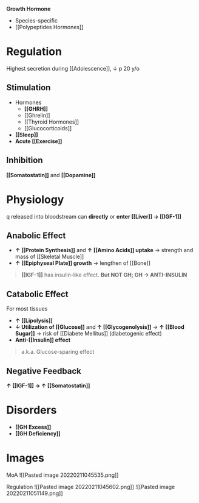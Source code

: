 **Growth Hormone**
- Species-specific
- [[Polypeptides Hormones]]

# Regulation
Highest secretion during [[Adolescence]], ↓ p 20 y/o

## Stimulation
- Hormones
	- **[[GHRH]]**
	- [[Ghrelin]]
	- [[Thyroid Hormones]]
	- [[Glucocorticoids]]
- **[[Sleep]]**
- **Acute [[Exercise]]**

## Inhibition
**[[Somatostatin]]** and **[[Dopamine]]**

# Physiology
q released into bloodstream can **directly** or **enter [[Liver]] → [[IGF-1]]**

## Anabolic Effect
- **↑ [[Protein Synthesis]]** and **↑ [[Amino Acids]] uptake** → strength and mass of [[Skeletal Muscle]]
- **↑ [[Epiphyseal Plate]] growth** → lengthen of [[Bone]]
> **[[IGF-1]]** has insulin-like effect. **But NOT GH; GH → ANTI-INSULIN**

## Catabolic Effect
For most tissues
- **↑ [[Lipolysis]]**
- **↓ Utilization of [[Glucose]]** and **↑ [[Glycogenolysis]]** → **↑ [[Blood Sugar]]** → risk of [[Diabete Mellitus]] (diabetogenic effect)
- **Anti-[[Insulin]] effect**
> a.k.a. Glucose-sparing effect

## Negative Feedback
**↑ [[IGF-1]] → ↑ [[Somatostatin]]**

# Disorders
- **[[GH Excess]]**
- **[[GH Deficiency]]**

# Images
MoA
![[Pasted image 20220211045535.png]]

Regulation
![[Pasted image 20220211045602.png]]
![[Pasted image 20220211051149.png]]